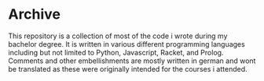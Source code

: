 # __Archive__
This repository is a collection of most of the code i wrote during my bachelor degree.
It is written in various different programming languages including but not limited to Python, Javascript, Racket, and Prolog.
Comments and other embellishments are mostly written in german and wont be translated as these were originally intended for the courses i attended.